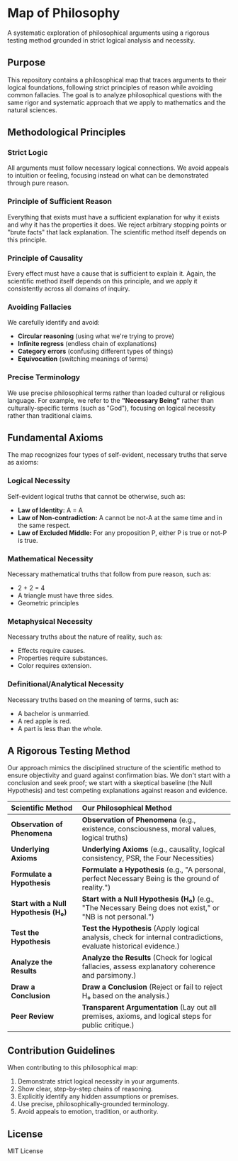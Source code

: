 # Map of Philosophy

A systematic exploration of philosophical arguments using a rigorous testing method grounded in strict logical analysis and necessity.

## Purpose

This repository contains a philosophical map that traces arguments to their logical foundations, following strict principles of reason while avoiding common fallacies. The goal is to analyze philosophical questions with the same rigor and systematic approach that we apply to mathematics and the natural sciences.

## Methodological Principles

### Strict Logic
All arguments must follow necessary logical connections. We avoid appeals to intuition or feeling, focusing instead on what can be demonstrated through pure reason.

### Principle of Sufficient Reason
Everything that exists must have a sufficient explanation for why it exists and why it has the properties it does. We reject arbitrary stopping points or "brute facts" that lack explanation. The scientific method itself depends on this principle.

### Principle of Causality
Every effect must have a cause that is sufficient to explain it. Again, the scientific method itself depends on this principle, and we apply it consistently across all domains of inquiry.

### Avoiding Fallacies
We carefully identify and avoid:
- **Circular reasoning** (using what we're trying to prove)
- **Infinite regress** (endless chain of explanations)
- **Category errors** (confusing different types of things)
- **Equivocation** (switching meanings of terms)

### Precise Terminology
We use precise philosophical terms rather than loaded cultural or religious language. For example, we refer to the **"Necessary Being"** rather than culturally-specific terms (such as "God"), focusing on logical necessity rather than traditional claims.

## Fundamental Axioms

The map recognizes four types of self-evident, necessary truths that serve as axioms:

### Logical Necessity
Self-evident logical truths that cannot be otherwise, such as:
- **Law of Identity:** A = A
- **Law of Non-contradiction:** A cannot be not-A at the same time and in the same respect.
- **Law of Excluded Middle:** For any proposition P, either P is true or not-P is true.

### Mathematical Necessity
Necessary mathematical truths that follow from pure reason, such as:
- 2 + 2 = 4
- A triangle must have three sides.
- Geometric principles

### Metaphysical Necessity
Necessary truths about the nature of reality, such as:
- Effects require causes.
- Properties require substances.
- Color requires extension.

### Definitional/Analytical Necessity
Necessary truths based on the meaning of terms, such as:
- A bachelor is unmarried.
- A red apple is red.
- A part is less than the whole.

## A Rigorous Testing Method

Our approach mimics the disciplined structure of the scientific method to ensure objectivity and guard against confirmation bias. We don't start with a conclusion and seek proof; we start with a skeptical baseline (the Null Hypothesis) and test competing explanations against reason and evidence.

| **Scientific Method**             | **Our Philosophical Method**                                                                                                   |
| :-------------------------------- | :----------------------------------------------------------------------------------------------------------------------------- |
| **Observation of Phenomena**      | **Observation of Phenomena** (e.g., existence, consciousness, moral values, logical truths)                                      |
| **Underlying Axioms**             | **Underlying Axioms** (e.g., causality, logical consistency, PSR, the Four Necessities)                                          |
| **Formulate a Hypothesis**        | **Formulate a Hypothesis** (e.g., "A personal, perfect Necessary Being is the ground of reality.")                             |
| **Start with a Null Hypothesis (H₀)** | **Start with a Null Hypothesis (H₀)** (e.g., "The Necessary Being does not exist," or "NB is not personal.")                        |
| **Test the Hypothesis**           | **Test the Hypothesis** (Apply logical analysis, check for internal contradictions, evaluate historical evidence.)               |
| **Analyze the Results**           | **Analyze the Results** (Check for logical fallacies, assess explanatory coherence and parsimony.)                               |
| **Draw a Conclusion**             | **Draw a Conclusion** (Reject or fail to reject H₀ based on the analysis.)                                                         |
| **Peer Review**                   | **Transparent Argumentation** (Lay out all premises, axioms, and logical steps for public critique.)                             |


## Contribution Guidelines

When contributing to this philosophical map:
1.  Demonstrate strict logical necessity in your arguments.
2.  Show clear, step-by-step chains of reasoning.
3.  Explicitly identify any hidden assumptions or premises.
4.  Use precise, philosophically-grounded terminology.
5.  Avoid appeals to emotion, tradition, or authority.

## License
MIT License
